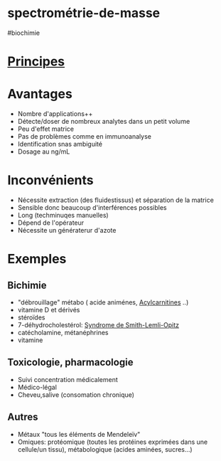 # spectrométrie-de-masse
#biochimie 



# [Principes](#spectromc3a9trie-de-masse-principesnorgmd)



# Avantages


- Nombre d'applications++ 
- Détecte/doser de nombreux analytes dans un petit volume 
- Peu d'effet matrice 
- Pas de problèmes comme en immunoanalyse 
- Identification snas ambiguité 
- Dosage au ng/mL 


# Inconvénients


- Nécessite extraction (des fluidestissus) et séparation de la matrice 
- Sensible donc beaucoup d'interférences possibles 
- Long (techminuqes manuelles) 
- Dépend de l'opérateur 
- Nécessite un génératerur d'azote 


# Exemples



## Bichimie


- "débrouillage" métabo ( acide animénes, [Acylcarnitines](#acylcarnitinesnorgmd) ..) 
- vitamine D et dérivés 
- stéroïdes 
- 7-déhydrocholestérol: [Syndrome de Smith-Lemli-Opitz](#syndrome-de-smith-lemli-opitznorgmd) 
- catécholamine, métanéphrines 
- vitamine 


## Toxicologie, pharmacologie


- Suivi concentration médicalement 
- Médico-légal 
- Cheveu,salive (consomation chronique) 


## Autres


- Métaux "tous les éléments de Mendeleïv" 
- Omiques: protéomique (toutes les protéines exprimées dans une cellule/un tissu), métabologique (acides aminées, sucres…) 

